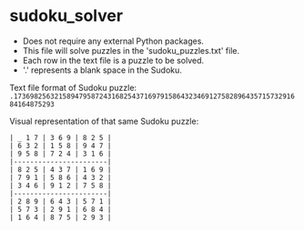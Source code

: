 # sudoku_solver
* Does not require any external Python packages. <br>
* This file will solve puzzles in the 'sudoku_puzzles.txt' file.<br>
* Each row in the text file is a puzzle to be solved.<br>
* '.' represents a blank space in the Sudoku.<br>


Text file format of Sudoku puzzle:<br>
`.17369825632158947958724316825437169791586432346912758289643571573291684164875293`<br>

Visual representation of that same Sudoku puzzle:<br>
```
| _ 1 7 | 3 6 9 | 8 2 5 |
| 6 3 2 | 1 5 8 | 9 4 7 |
| 9 5 8 | 7 2 4 | 3 1 6 |
|-----------------------|
| 8 2 5 | 4 3 7 | 1 6 9 |
| 7 9 1 | 5 8 6 | 4 3 2 |
| 3 4 6 | 9 1 2 | 7 5 8 |
|-----------------------|
| 2 8 9 | 6 4 3 | 5 7 1 |
| 5 7 3 | 2 9 1 | 6 8 4 |
| 1 6 4 | 8 7 5 | 2 9 3 |
```

